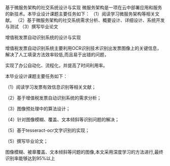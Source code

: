 基于微服务架构的社交系统设计与实现
微服务架构是一项在云中部署应用和服务的新技术。本毕业设计课题主要任务如下：
（1）阅读学习微服务架构等相关文献。
（2）基于微服务架构的社交系统需求分析、概要设计、详细设计、系统开发与测试
（3）撰写毕业论文



增值税发票自动识别系统的设计与实现

增值税发票自动识别系统主要利用OCR识别技术识别出发票图像上的关键信息，解决了人工填录方法效率较低,而且易于出错的问题，

实现了办公自动化、流程化，并提高了时间利用率。

本毕业设计课题主要任务如下：

（1）阅读学习发票有效信息识别等相关文献；

（2）基于增值税发票自动识别系统的需求分析；

（3）图像预处理中的算法设计；

（4）针对图像模糊、覆盖、文本倾斜等识别问题的解决；

（5）基于tesseract-ocr文字识别的实现；

（5）撰写毕业论文；





图像模糊、被章覆盖、文本倾斜等问题的图像,本文采用深度学习的方法进行,最终识别率能够达到95%以上